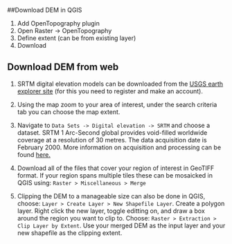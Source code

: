 ##Download DEM in QGIS
1. Add OpenTopography plugin
2. Open Raster -> OpenTopography
3. Define extent (can be from existing layer)
4. Download

## Download DEM from web

1. SRTM digital elevation models can be downloaded from the [USGS earth explorer site][link1] (for this you need to register and make an account). 

[link1]: https://earthexplorer.usgs.gov/

2. Using the map zoom to your area of interest, under the search criteria tab you can choose the map extent. 

3. Navigate to `Data Sets -> Digital elevation -> SRTM` and choose a dataset. SRTM 1 Arc-Second global provides void-filled worldwide coverage at a resolution of 30 metres. The data acquisition date is February 2000. More information on acquisition and processing can be found [here.][link2]

[link2]: https://www.usgs.gov/centers/eros/science/usgs-eros-archive-digital-elevation-shuttle-radar-topography-mission-srtm-1-arc?qt-science_center_objects=0#qt-science_center_objects "Title"

4. Download all of the files that cover your region of interest in GeoTIFF format. If your region spans multiple tiles these can be mosaicked in QGIS using: `Raster > Miscellaneous > Merge`

5. Clipping the DEM to a manageable size can also be done in QGIS, choose: `Layer > Create Layer > New Shapefile Layer`. Create a polygon layer. Right click the new layer, toggle editting on, and draw a box around the region you want to clip to. Choose: `Raster > Extraction > Clip Layer by Extent`. Use your merged DEM as the input layer and your new shapefile as the clipping extent. 
